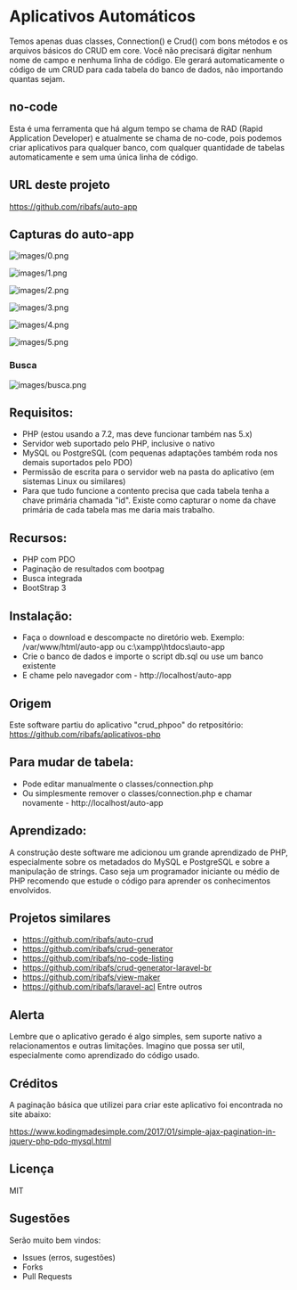 # Aplicativos Automáticos

Temos apenas duas classes, Connection() e Crud() com bons métodos e os arquivos básicos do CRUD em core. Você não precisará digitar nenhum nome de campo e nenhuma linha de código. Ele gerará automaticamente o código de um CRUD para cada tabela do banco de dados, não importando quantas sejam.

## no-code
Esta é uma ferramenta que há algum tempo se chama de RAD (Rapid Application Developer) e atualmente se chama de no-code, pois podemos criar aplicativos para qualquer banco, com qualquer quantidade de tabelas automaticamente e sem uma única linha de código.

## URL deste projeto

https://github.com/ribafs/auto-app

## Capturas do auto-app

![images/0.png](images/0.png)


![images/1.png](images/1.png)


![images/2.png](images/2.png)


![images/3.png](images/3.png)


![images/4.png](images/4.png)


![images/5.png](images/5.png)

### Busca

![images/busca.png](images/busca.png)

## Requisitos:

- PHP (estou usando a 7.2, mas deve funcionar também nas 5.x)
- Servidor web suportado pelo PHP, inclusive o nativo
- MySQL ou PostgreSQL (com pequenas adaptações também roda nos demais suportados pelo PDO)
- Permissão de escrita para o servidor web na pasta do aplicativo (em sistemas Linux ou similares)
- Para que tudo funcione a contento precisa que cada tabela tenha a chave primária chamada "id". Existe como capturar o nome da chave primária de cada tabela mas me daria mais trabalho.

## Recursos:

- PHP com PDO
- Paginação de resultados com bootpag
- Busca integrada
- BootStrap 3

## Instalação:

- Faça o download e descompacte no diretório web. Exemplo: /var/www/html/auto-app ou c:\xampp\htdocs\auto-app
- Crie o banco de dados e importe o script db.sql ou use um banco existente
- E chame pelo navegador com - http://localhost/auto-app

## Origem

Este software partiu do aplicativo "crud_phpoo" do retpositório:
https://github.com/ribafs/aplicativos-php

## Para mudar de tabela:

- Pode editar manualmente o classes/connection.php
- Ou simplesmente remover o classes/connection.php e chamar novamente - http://localhost/auto-app

## Aprendizado:

A construção deste software me adicionou um grande aprendizado de PHP, especialmente sobre os metadados do MySQL e PostgreSQL e sobre a manipulação de strings. Caso seja um programador iniciante ou médio de PHP recomendo que estude o código para aprender os conhecimentos envolvidos.

## Projetos similares

- https://github.com/ribafs/auto-crud
- https://github.com/ribafs/crud-generator
- https://github.com/ribafs/no-code-listing
- https://github.com/ribafs/crud-generator-laravel-br
- https://github.com/ribafs/view-maker
- https://github.com/ribafs/laravel-acl
Entre outros

## Alerta
Lembre que o aplicativo gerado é algo simples, sem suporte nativo a relacionamentos e outras limitações. Imagino que possa ser util, especialmente como aprendizado do código usado.

## Créditos

A paginação básica que utilizei para criar este aplicativo foi encontrada no site abaixo:

https://www.kodingmadesimple.com/2017/01/simple-ajax-pagination-in-jquery-php-pdo-mysql.html

## Licença

MIT

## Sugestões

Serão muito bem vindos:
- Issues (erros, sugestões)
- Forks
- Pull Requests


